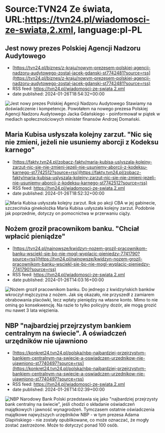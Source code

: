 # Source:TVN24 Ze świata, URL:https://tvn24.pl/wiadomosci-ze-swiata,2.xml, language:pl-PL

## Jest nowy prezes Polskiej Agencji Nadzoru Audytowego
 - [https://tvn24.pl/biznes/z-kraju/nowym-prezesem-polskiej-agencji-nadzoru-audytowego-zostal-jacek-gdanski-st7742481?source=rss](https://tvn24.pl/biznes/z-kraju/nowym-prezesem-polskiej-agencji-nadzoru-audytowego-zostal-jacek-gdanski-st7742481?source=rss)
 - RSS feed: https://tvn24.pl/wiadomosci-ze-swiata,2.xml
 - date published: 2024-01-26T18:54:32+00:00

<img alt="Jest nowy prezes Polskiej Agencji Nadzoru Audytowego" src="https://tvn24.pl/najnowsze/cdn-zdjecie-23z9f7-jacek-gdanski-7742504/alternates/LANDSCAPE_1280" />
    Stawiamy na doświadczenie i kompetencje. Powołałem na nowego prezesa Polskiej Agencji Nadzoru Audytowego Jacka Gdańskiego - poinformował w piątek w mediach społecznościowych minister finansów Andrzej Domański.

## Maria Kubisa usłyszała kolejny zarzut. "Nic się nie zmieni, jeżeli nie usuniemy aborcji z Kodeksu karnego"
 - [https://fakty.tvn24.pl/zobacz-fakty/maria-kubisa-uslyszala-kolejny-zarzut-nic-sie-nie-zmieni-jezeli-nie-usuniemy-aborcji-z-kodeksu-karnego-st7742512?source=rss](https://fakty.tvn24.pl/zobacz-fakty/maria-kubisa-uslyszala-kolejny-zarzut-nic-sie-nie-zmieni-jezeli-nie-usuniemy-aborcji-z-kodeksu-karnego-st7742512?source=rss)
 - RSS feed: https://tvn24.pl/wiadomosci-ze-swiata,2.xml
 - date published: 2024-01-26T18:52:32+00:00

<img alt="Maria Kubisa usłyszała kolejny zarzut. " src="https://fakty.tvn24.pl/najnowsze/cdn-zdjecie-dsotqq-gorniak-7742508/alternates/LANDSCAPE_1280" />
    Rok po akcji CBA w jej gabinecie, szczecińska ginekolożka Maria Kubisa usłyszała kolejny zarzut. Podobnie jak poprzednie, dotyczy on pomocnictwa w przerwaniu ciąży.

## Nożem groził pracownikom banku. "Chciał wpłacić pieniądze"
 - [https://tvn24.pl/najnowsze/kwidzyn-nozem-grozil-pracownikom-banku-wsciekl-sie-bo-nie-mogl-wyplacic-pieniedzy-7741790?source=rss](https://tvn24.pl/najnowsze/kwidzyn-nozem-grozil-pracownikom-banku-wsciekl-sie-bo-nie-mogl-wyplacic-pieniedzy-7741790?source=rss)
 - RSS feed: https://tvn24.pl/wiadomosci-ze-swiata,2.xml
 - date published: 2024-01-26T14:03:16+00:00

<img alt="Nożem groził pracownikom banku. " src="https://tvn24.pl/najnowsze/cdn-zdjecie-7wg0kh-nozem-grozil-pracownikom-banku-wsciekl-sie-bo-nie-mogl-wyplacic-pieniedzy-5471442/alternates/LANDSCAPE_1280" />
    Do jednego z kwidzyńskich banków wkroczył mężczyzna z nożem. Jak się okazało, nie przyszedł z zamiarem obrabowania placówki, lecz wpłaty pieniędzy na własne konto. Mimo to nie ominą go konsekwencję. Na razie to tylko policyjny dozór, ale mogą grozić mu nawet 3 lata więzienia.

## NBP "najbardziej przejrzystym bankiem centralnym na świecie". A oświadczeń urzędników nie ujawniono
 - [https://konkret24.tvn24.pl/polska/nbp-najbardziej-przejrzystym-bankiem-centralnym-na-swiecie-a-oswiadczen-urzednikow-nie-ujawniono-st7740497?source=rss](https://konkret24.tvn24.pl/polska/nbp-najbardziej-przejrzystym-bankiem-centralnym-na-swiecie-a-oswiadczen-urzednikow-nie-ujawniono-st7740497?source=rss)
 - RSS feed: https://tvn24.pl/wiadomosci-ze-swiata,2.xml
 - date published: 2024-01-26T14:02:39+00:00

<img alt="NBP " src="https://tvn24.pl/najnowsze/cdn-zdjecie-gfkj8o-adam-glapinski-7731046/alternates/LANDSCAPE_1280" />
    Narodowy Bank Polski przedstawia się jako "najbardziej przejrzysty bank centralny na świecie", jeśli chodzi o składanie oświadczeń majątkowych i jawność wynagrodzeń. Tymczasem ostatnie oświadczenia majątkowe najwyższych urzędników NBP - w tym prezesa Adama Glapińskiego - nie zostały opublikowane, co może oznaczać, że mogły zostać zastrzeżone. Może to dotyczyć ponad 100 osób.

